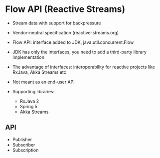# Flow API (Reactive Streams)

- Stream data with support for backpressure

- Vendor-neutral specification (reactive-streams.org)

- Flow API: interface added to JDK, java.util.concurrent.Flow

- JDK has only the interfaces, you need to add a third-party library implementation

- The advantage of interfaces: interoperability for reactive projects like
  RxJava, Akka Streams etc

- Not meant as an end-user API

- Supporting libraries:
  - RxJava 2
  - Spring 5
  - Akka Streams

## API

- Publisher
- Subscriber
- Subscription
